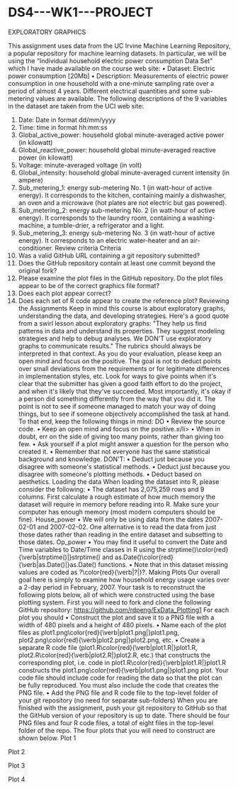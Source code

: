 # DS4---WK1---PROJECT
EXPLORATORY GRAPHICS

This assignment uses data from the UC Irvine Machine Learning Repository, a popular repository for machine learning datasets. In particular, we will be using the “Individual household electric power consumption Data Set” which I have made available on the course web site:
•	Dataset: Electric power consumption [20Mb]
•	Description: Measurements of electric power consumption in one household with a one-minute sampling rate over a period of almost 4 years. Different electrical quantities and some sub-metering values are available.
The following descriptions of the 9 variables in the dataset are taken from the UCI web site:
1.	Date: Date in format dd/mm/yyyy
2.	Time: time in format hh:mm:ss
3.	Global_active_power: household global minute-averaged active power (in kilowatt)
4.	Global_reactive_power: household global minute-averaged reactive power (in kilowatt)
5.	Voltage: minute-averaged voltage (in volt)
6.	Global_intensity: household global minute-averaged current intensity (in ampere)
7.	Sub_metering_1: energy sub-metering No. 1 (in watt-hour of active energy). It corresponds to the kitchen, containing mainly a dishwasher, an oven and a microwave (hot plates are not electric but gas powered).
8.	Sub_metering_2: energy sub-metering No. 2 (in watt-hour of active energy). It corresponds to the laundry room, containing a washing-machine, a tumble-drier, a refrigerator and a light.
9.	Sub_metering_3: energy sub-metering No. 3 (in watt-hour of active energy). It corresponds to an electric water-heater and an air-conditioner.
Review criteria
Criteria
1.	Was a valid GitHub URL containing a git repository submitted?
2.	Does the GitHub repository contain at least one commit beyond the original fork?
3.	Please examine the plot files in the GitHub repository. Do the plot files appear to be of the correct graphics file format?
4.	Does each plot appear correct?
5.	Does each set of R code appear to create the reference plot?
Reviewing the Assignments
Keep in mind this course is about exploratory graphs, understanding the data, and developing strategies. Here's a good quote from a swirl lesson about exploratory graphs: "They help us find patterns in data and understand its properties. They suggest modeling strategies and help to debug analyses. We DON'T use exploratory graphs to communicate results."
The rubrics should always be interpreted in that context.
As you do your evaluation, please keep an open mind and focus on the positive. The goal is not to deduct points over small deviations from the requirements or for legitimate differences in implementation styles, etc. Look for ways to give points when it's clear that the submitter has given a good faith effort to do the project, and when it's likely that they've succeeded. Most importantly, it's okay if a person did something differently from the way that you did it. The point is not to see if someone managed to match your way of doing things, but to see if someone objectively accomplished the task at hand.
To that end, keep the following things in mind:
DO
•	Review the source code.
•	Keep an open mind and focus on the positive.≤/li>
•	When in doubt, err on the side of giving too many points, rather than giving too few.
•	Ask yourself if a plot might answer a question for the person who created it.
•	Remember that not everyone has the same statistical background and knowledge.
DON'T:
•	Deduct just because you disagree with someone's statistical methods.
•	Deduct just because you disagree with someone's plotting methods.
•	Deduct based on aesthetics.
Loading the data
When loading the dataset into R, please consider the following:
•	The dataset has 2,075,259 rows and 9 columns. First calculate a rough estimate of how much memory the dataset will require in memory before reading into R. Make sure your computer has enough memory (most modern computers should be fine). 	House_power
•	We will only be using data from the dates 2007-02-01 and 2007-02-02. One alternative is to read the data from just those dates rather than reading in the entire dataset and subsetting to those dates.   	Op_power
•	You may find it useful to convert the Date and Time variables to Date/Time classes in R using the strptime()\color{red}{\verb|strptime()|}strptime()  and as.Date()\color{red}{\verb|as.Date()|}as.Date() functions.
•	Note that in this dataset missing values are coded as ?\color{red}{\verb|?|}?.
Making Plots
Our overall goal here is simply to examine how household energy usage varies over a 2-day period in February, 2007. Your task is to reconstruct the following plots below, all of which were constructed using the base plotting system.
First you will need to fork and clone the following GitHub repository: https://github.com/rdpeng/ExData_Plotting1
For each plot you should
•	Construct the plot and save it to a PNG file with a width of 480 pixels and a height of 480 pixels.
•	Name each of the plot files as plot1.png\color{red}{\verb|plot1.png|}plot1.png, plot2.png\color{red}{\verb|plot2.png|}plot2.png, etc.
•	Create a separate R code file (plot1.R\color{red}{\verb|plot1.R|}plot1.R, plot2.R\color{red}{\verb|plot2.R|}plot2.R, etc.) that constructs the corresponding plot, i.e. code in plot1.R\color{red}{\verb|plot1.R|}plot1.R constructs the plot1.png\color{red}{\verb|plot1.png|}plot1.png plot. Your code file should include code for reading the data so that the plot can be fully reproduced. You must also include the code that creates the PNG file.
•	Add the PNG file and R code file to the top-level folder of your git repository (no need for separate sub-folders)
When you are finished with the assignment, push your git repository to GitHub so that the GitHub version of your repository is up to date. There should be four PNG files and four R code files, a total of eight files in the top-level folder of the repo.
The four plots that you will need to construct are shown below.
Plot 1
 
Plot 2
 
Plot 3
 
Plot 4
 

